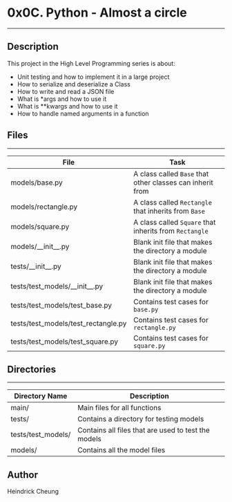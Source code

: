 # 0x0C. Python - Almost a circle
---
## Description

This project in the High Level Programming series is about:
* Unit testing and how to implement it in a large project
* How to serialize and deserialize a Class
* How to write and read a JSON file
* What is *args and how to use it
* What is **kwargs and how to use it
* How to handle named arguments in a function

## Files
---
File|Task
---|---
models/base.py | A class called `Base` that other classes can inherit from
models/rectangle.py | A class called `Rectangle` that inherits from `Base`
models/square.py | A class called `Square` that inherits from `Rectangle`
models/\_\_init\_\_.py | Blank init file that makes the directory a module
tests/\_\_init\_\_.py | Blank init file that makes the directory a module
tests/test_models/\_\_init\_\_.py | Blank init file that makes the directory a module
tests/test_models/test_base.py | Contains test cases for `base.py`
tests/test_models/test_rectangle.py | Contains test cases for `rectangle.py`
tests/test_models/test_square.py | Contains test cases for `square.py`


## Directories
---
Directory Name | Description
---|---
main/ | Main files for all functions
tests/ | Contains a directory for testing models
tests/test_models/ | Contains all files that are used to test the models
models/ | Contains all the model files

## Author
Heindrick Cheung